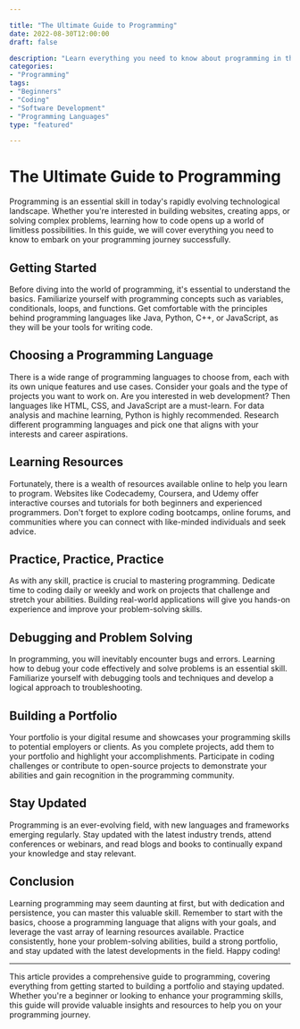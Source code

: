 ```yaml
---

title: "The Ultimate Guide to Programming"
date: 2022-08-30T12:00:00
draft: false

description: "Learn everything you need to know about programming in this comprehensive guide."
categories:
- "Programming"
tags:
- "Beginners"
- "Coding"
- "Software Development"
- "Programming Languages"
type: "featured"

---
```


# The Ultimate Guide to Programming

Programming is an essential skill in today's rapidly evolving technological landscape. Whether you're interested in building websites, creating apps, or solving complex problems, learning how to code opens up a world of limitless possibilities. In this guide, we will cover everything you need to know to embark on your programming journey successfully.

## Getting Started

Before diving into the world of programming, it's essential to understand the basics. Familiarize yourself with programming concepts such as variables, conditionals, loops, and functions. Get comfortable with the principles behind programming languages like Java, Python, C++, or JavaScript, as they will be your tools for writing code.

## Choosing a Programming Language

There is a wide range of programming languages to choose from, each with its own unique features and use cases. Consider your goals and the type of projects you want to work on. Are you interested in web development? Then languages like HTML, CSS, and JavaScript are a must-learn. For data analysis and machine learning, Python is highly recommended. Research different programming languages and pick one that aligns with your interests and career aspirations.

## Learning Resources

Fortunately, there is a wealth of resources available online to help you learn to program. Websites like Codecademy, Coursera, and Udemy offer interactive courses and tutorials for both beginners and experienced programmers. Don't forget to explore coding bootcamps, online forums, and communities where you can connect with like-minded individuals and seek advice.

## Practice, Practice, Practice

As with any skill, practice is crucial to mastering programming. Dedicate time to coding daily or weekly and work on projects that challenge and stretch your abilities. Building real-world applications will give you hands-on experience and improve your problem-solving skills.

## Debugging and Problem Solving

In programming, you will inevitably encounter bugs and errors. Learning how to debug your code effectively and solve problems is an essential skill. Familiarize yourself with debugging tools and techniques and develop a logical approach to troubleshooting.

## Building a Portfolio

Your portfolio is your digital resume and showcases your programming skills to potential employers or clients. As you complete projects, add them to your portfolio and highlight your accomplishments. Participate in coding challenges or contribute to open-source projects to demonstrate your abilities and gain recognition in the programming community.

## Stay Updated

Programming is an ever-evolving field, with new languages and frameworks emerging regularly. Stay updated with the latest industry trends, attend conferences or webinars, and read blogs and books to continually expand your knowledge and stay relevant.

## Conclusion

Learning programming may seem daunting at first, but with dedication and persistence, you can master this valuable skill. Remember to start with the basics, choose a programming language that aligns with your goals, and leverage the vast array of learning resources available. Practice consistently, hone your problem-solving abilities, build a strong portfolio, and stay updated with the latest developments in the field. Happy coding!

---

This article provides a comprehensive guide to programming, covering everything from getting started to building a portfolio and staying updated. Whether you're a beginner or looking to enhance your programming skills, this guide will provide valuable insights and resources to help you on your programming journey.
